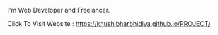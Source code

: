 I'm Web Developer and Freelancer.

Click To Visit Website : https://khushibharbhidiya.github.io/PROJECT/
